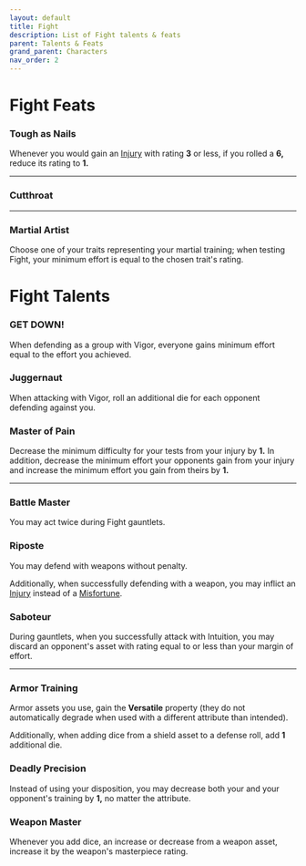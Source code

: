 ```yaml
---
layout: default
title: Fight
description: List of Fight talents & feats
parent: Talents & Feats
grand_parent: Characters
nav_order: 2
---
```


# Fight Feats

### Tough as Nails

Whenever you would gain an [Injury](../../playing-the-game/injury-&-misfortune#injury) with rating **3** or less, if you rolled a **6,** reduce its rating to **1.**

---

### Cutthroat



---

### Martial Artist

Choose one of your traits representing your martial training; when testing Fight, your minimum effort is equal to the chosen trait's rating.



# Fight Talents

### GET DOWN!

When defending as a group with Vigor, everyone gains minimum effort equal to the effort you achieved.

### Juggernaut

When attacking with Vigor, roll an additional die for each opponent defending against you.

### Master of Pain

Decrease the minimum difficulty for your tests from your injury by **1.** In addition, decrease the minimum effort your opponents gain from your injury and increase the minimum effort you gain from theirs by **1.**

---

### Battle Master

You may act twice during Fight gauntlets.

### Riposte

You may defend with weapons without penalty.

Additionally, when successfully defending with a weapon, you may inflict an [Injury](../../playing-the-game/injury-&-misfortune#injury) instead of a [Misfortune](../../playing-the-game/injury-&-misfortune#misfortune).

### Saboteur

During gauntlets, when you successfully attack with Intuition, you may discard an opponent's asset with rating equal to or less than your margin of effort.

---

### Armor Training

Armor assets you use, gain the **Versatile** property (they do not automatically degrade when used with a different attribute than intended).

Additionally, when adding dice from a shield asset to a defense roll, add **1** additional die.

### Deadly Precision

Instead of using your disposition, you may decrease both your and your opponent's training by **1,** no matter the attribute.

### Weapon Master

Whenever you add dice, an increase or decrease from a weapon asset, increase it by the weapon's masterpiece rating.
